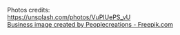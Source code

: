 Photos credits:
<br>
https://unsplash.com/photos/VuPIUePS_vU<br>
<a href="http://www.freepik.com/free-photos-vectors/business">Business image created by Peoplecreations - Freepik.com</a>
